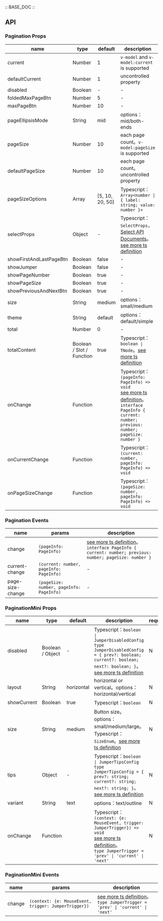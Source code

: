 :: BASE_DOC ::

## API

### Pagination Props

name | type | default | description | required
-- | -- | -- | -- | --
current | Number | 1 | `v-model` and `v-model:current` is supported | N
defaultCurrent | Number | 1 | uncontrolled property | N
disabled | Boolean | - | \- | N
foldedMaxPageBtn | Number | 5 | \- | N
maxPageBtn | Number | 10 | \- | N
pageEllipsisMode | String | mid | options：mid/both-ends | N
pageSize | Number | 10 | each page count。`v-model:pageSize` is supported | N
defaultPageSize | Number | 10 | each page count。uncontrolled property | N
pageSizeOptions | Array | [5, 10, 20, 50] | Typescript：`Array<number \| { label: string; value: number }>` | N
selectProps | Object | - | Typescript：`SelectProps`，[Select API Documents](./select?tab=api)。[see more ts definition](https://github.com/Tencent/tdesign-vue-next/tree/develop/src/pagination/type.ts) | N
showFirstAndLastPageBtn | Boolean | false | \- | N
showJumper | Boolean | false | \- | N
showPageNumber | Boolean | true | \- | N
showPageSize | Boolean | true | \- | N
showPreviousAndNextBtn | Boolean | true | \- | N
size | String | medium | options：small/medium | N
theme | String | default | options：default/simple | N
total | Number | 0 | \- | N
totalContent | Boolean / Slot / Function | true | Typescript：`boolean \| TNode`。[see more ts definition](https://github.com/Tencent/tdesign-vue-next/blob/develop/src/common.ts) | N
onChange | Function |  | Typescript：`(pageInfo: PageInfo) => void`<br/>[see more ts definition](https://github.com/Tencent/tdesign-vue-next/tree/develop/src/pagination/type.ts)。<br/>`interface PageInfo { current: number; previous: number; pageSize: number }`<br/> | N
onCurrentChange | Function |  | Typescript：`(current: number, pageInfo: PageInfo) => void`<br/> | N
onPageSizeChange | Function |  | Typescript：`(pageSize: number, pageInfo: PageInfo) => void`<br/> | N

### Pagination Events

name | params | description
-- | -- | --
change | `(pageInfo: PageInfo)` | [see more ts definition](https://github.com/Tencent/tdesign-vue-next/tree/develop/src/pagination/type.ts)。<br/>`interface PageInfo { current: number; previous: number; pageSize: number }`<br/>
current-change | `(current: number, pageInfo: PageInfo)` | \-
page-size-change | `(pageSize: number, pageInfo: PageInfo)` | \-

### PaginationMini Props

name | type | default | description | required
-- | -- | -- | -- | --
disabled | Boolean / Object | - | Typescript：`boolean \| JumperDisabledConfig` `type JumperDisabledConfig = { prev?: boolean; current?: boolean; next?: boolean; }`。[see more ts definition](https://github.com/Tencent/tdesign-vue-next/tree/develop/src/pagination/type.ts) | N
layout | String | horizontal | horizontal or vertical。options：horizontal/vertical | N
showCurrent | Boolean | true | Typescript：`boolean` | N
size | String | medium | Button size。options：small/medium/large。Typescript：`SizeEnum`。[see more ts definition](https://github.com/Tencent/tdesign-vue-next/blob/develop/src/common.ts) | N
tips | Object | - | Typescript：`boolean \| JumperTipsConfig` `type JumperTipsConfig = { prev?: string; current?: string; next?: string; }`。[see more ts definition](https://github.com/Tencent/tdesign-vue-next/tree/develop/src/pagination/type.ts) | N
variant | String | text | options：text/outline | N
onChange | Function |  | Typescript：`(context: {e: MouseEvent, trigger: JumperTrigger}) => void`<br/>[see more ts definition](https://github.com/Tencent/tdesign-vue-next/tree/develop/src/pagination/type.ts)。<br/>`type JumperTrigger = 'prev' \| 'current' \| 'next'`<br/> | N

### PaginationMini Events

name | params | description
-- | -- | --
change | `(context: {e: MouseEvent, trigger: JumperTrigger})` | [see more ts definition](https://github.com/Tencent/tdesign-vue-next/tree/develop/src/pagination/type.ts)。<br/>`type JumperTrigger = 'prev' \| 'current' \| 'next'`<br/>
